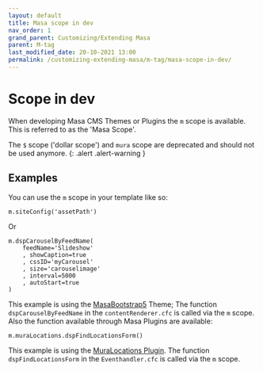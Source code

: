 ```yaml
---
layout: default
title: Masa scope in dev
nav_order: 1
grand_parent: Customizing/Extending Masa
parent: M-tag
last_modified_date: 20-10-2021 13:00
permalink: /customizing-extending-masa/m-tag/masa-scope-in-dev/
---
```


# Scope in dev

When developing Masa CMS Themes or Plugins the `m` scope is available. This is referred to as the 'Masa Scope'.


The `$` scope ('dollar scope') and `mura` scope are deprecated and should not be used anymore.
{: .alert .alert-warning }

## Examples

You can use the `m` scope in your template like so:

```cfscript
m.siteConfig('assetPath')
```

Or

```cfscript
m.dspCarouselByFeedName(
	feedName='Slideshow'
	, showCaption=true
	, cssID='myCarousel'
	, size='carouselimage'
	, interval=5000
	, autoStart=true
)
```

This example is using the [MasaBootstrap5](https://github.com/MasaCMS/MasaBootstrap5) Theme; The function `dspCarouselByFeedName` in the `contentRenderer.cfc` is called via the `m` scope. 
Also the function available through Masa Plugins are available:

```cfscript
m.muraLocations.dspFindLocationsForm()
```

This example is using the [MuraLocations Plugin](https://github.com/stevewithington/MuraLocations). The function `dspFindLocationsForm` in the `Eventhandler.cfc` is called via the `m` scope.